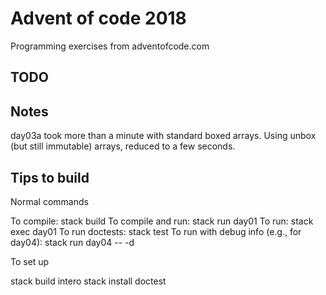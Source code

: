 # Advent of code 2018

Programming exercises from adventofcode.com

## TODO

## Notes

day03a took more than a minute with standard boxed arrays. Using unbox (but still immutable) arrays,
reduced to a few seconds.

## Tips to build

Normal commands

To compile: stack build
To compile and run: stack run day01
To run: stack exec day01
To run doctests: stack test
To run with debug info (e.g., for day04): stack run day04 -- -d

To set up

stack build intero
stack install doctest
